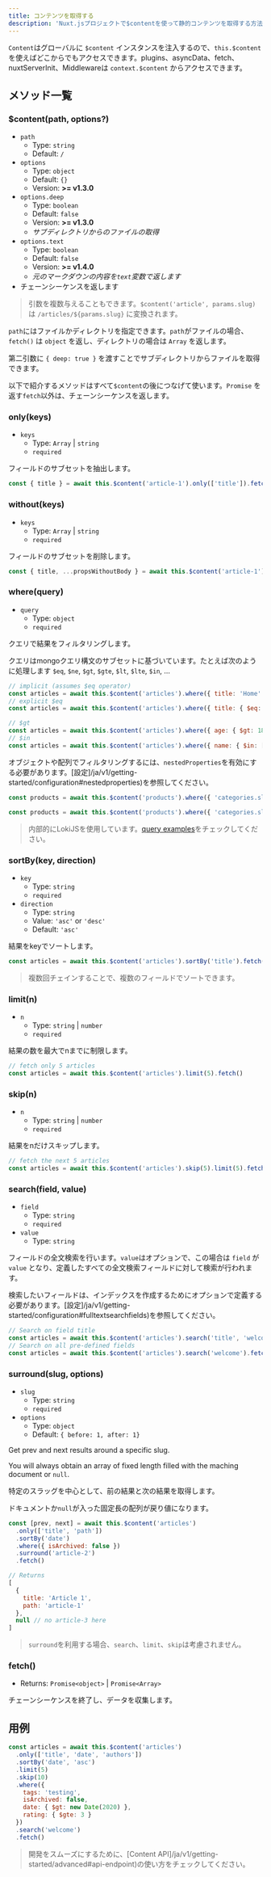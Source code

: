 ```yaml
---
title: コンテンツを取得する
description: 'Nuxt.jsプロジェクトで$contentを使って静的コンテンツを取得する方法を紹介します。'
---
```


`Content`はグローバルに `$content` インスタンスを注入するので、`this.$content` を使えばどこからでもアクセスできます。plugins、asyncData、fetch、nuxtServerInit、Middlewareは `context.$content` からアクセスできます。

## メソッド一覧

### $content(path, options?)

- `path`
  - Type: `string`
  - Default: `/`
- `options`
  - Type: `object`
  - Default: `{}`
  - Version: **>= v1.3.0**
- `options.deep`
  - Type: `boolean`
  - Default: `false`
  - Version: **>= v1.3.0**
  - *サブディレクトリからのファイルの取得*
- `options.text`
  - Type: `boolean`
  - Default: `false`
  - Version: **>= v1.4.0**
  - *元のマークダウンの内容を`text`変数で返します*
- チェーンシーケンスを返します

> 引数を複数与えることもできます。`$content('article', params.slug)` は `/articles/${params.slug}` に変換されます。

`path`にはファイルかディレクトリを指定できます。`path`がファイルの場合、`fetch()` は `object` を返し、ディレクトリの場合は `Array` を返します。

第二引数に `{ deep: true }` を渡すことでサブディレクトリからファイルを取得できます。

以下で紹介するメソッドはすべて`$content`の後につなげて使います。`Promise` を返す`fetch`以外は、チェーンシーケンスを返します。


### only(keys)

- `keys`
  - Type: `Array` | `string`
  - `required`

フィールドのサブセットを抽出します。

```js
const { title } = await this.$content('article-1').only(['title']).fetch()
```

### without(keys)

- `keys`
  - Type: `Array` | `string`
  - `required`

フィールドのサブセットを削除します。

```js
const { title, ...propsWithoutBody } = await this.$content('article-1').without(['body']).fetch()
```

### where(query)

- `query`
  - Type: `object`
  - `required`

クエリで結果をフィルタリングします。

クエリはmongoクエリ構文のサブセットに基づいています。たとえば次のように処理します `$eq`, `$ne`, `$gt`, `$gte`, `$lt`, `$lte`, `$in`, ...

```js
// implicit (assumes $eq operator)
const articles = await this.$content('articles').where({ title: 'Home' }).fetch()
// explicit $eq
const articles = await this.$content('articles').where({ title: { $eq: 'Home' } }).fetch()

// $gt
const articles = await this.$content('articles').where({ age: { $gt: 18 } }).fetch()
// $in
const articles = await this.$content('articles').where({ name: { $in: ['odin', 'thor'] } }).fetch()
```

オブジェクトや配列でフィルタリングするには、`nestedProperties`を有効にする必要があります。[設定]/ja/v1/getting-started/configuration#nestedproperties)を参照してください。

```js
const products = await this.$content('products').where({ 'categories.slug': { $contains: 'top' } }).fetch()

const products = await this.$content('products').where({ 'categories.slug': { $contains: ['top', 'woman'] } }).fetch()
```

> 内部的にLokiJSを使用しています。[query examples](https://github.com/techfort/LokiJS/wiki/Query-Examples#find-queries)をチェックしてください。

### sortBy(key, direction)

- `key`
  - Type: `string`
  - `required`
- `direction`
  - Type: `string`
  - Value: `'asc'` or `'desc'`
  - Default: `'asc'`

結果をkeyでソートします。

```js
const articles = await this.$content('articles').sortBy('title').fetch()
```

> 複数回チェインすることで、複数のフィールドでソートできます。

### limit(n)

- `n`
  - Type: `string` | `number`
  - `required`

結果の数を最大でnまでに制限します。

```js
// fetch only 5 articles
const articles = await this.$content('articles').limit(5).fetch()
```

### skip(n)

- `n`
  - Type: `string` | `number`
  - `required`

結果をnだけスキップします。

```js
// fetch the next 5 articles
const articles = await this.$content('articles').skip(5).limit(5).fetch()
```

### search(field, value)

- `field`
  - Type: `string`
  - `required`
- `value`
  - Type: `string`

フィールドの全文検索を行います。`value`はオプションで、この場合は `field` が `value` となり、定義したすべての全文検索フィールドに対して検索が行われます。

検索したいフィールドは、インデックスを作成するためにオプションで定義する必要があります。[設定]/ja/v1/getting-started/configuration#fulltextsearchfields)を参照してください。

```js
// Search on field title
const articles = await this.$content('articles').search('title', 'welcome').fetch()
// Search on all pre-defined fields
const articles = await this.$content('articles').search('welcome').fetch()
```

### surround(slug, options)

- `slug`
  - Type: `string`
  - `required`
- `options`
  - Type: `object`
  - Default: `{ before: 1, after: 1}`

Get prev and next results around a specific slug.

You will always obtain an array of fixed length filled with the maching document or `null`.

特定のスラッグを中心として、前の結果と次の結果を取得します。

ドキュメントか`null`が入った固定長の配列が戻り値になります。

```js
const [prev, next] = await this.$content('articles')
  .only(['title', 'path'])
  .sortBy('date')
  .where({ isArchived: false })
  .surround('article-2')
  .fetch()

// Returns
[
  {
    title: 'Article 1',
    path: 'article-1'
  },
  null // no article-3 here
]
```

> `surround`を利用する場合、`search`、`limit`、`skip`は考慮されません。

### fetch()

- Returns: `Promise<object>` | `Promise<Array>`

チェーンシーケンスを終了し、データを収集します。

## 用例

```js
const articles = await this.$content('articles')
  .only(['title', 'date', 'authors'])
  .sortBy('date', 'asc')
  .limit(5)
  .skip(10)
  .where({
    tags: 'testing',
    isArchived: false,
    date: { $gt: new Date(2020) },
    rating: { $gte: 3 }
  })
  .search('welcome')
  .fetch()
```

> 開発をスムーズにするために、[Content API]/ja/v1/getting-started/advanced#api-endpoint)の使い方をチェックしてください。
